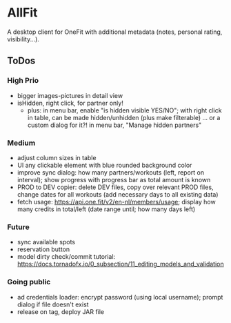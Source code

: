 # AllFit

A desktop client for OneFit with additional metadata (notes, personal rating, visibility...).

## ToDos

### High Prio

* bigger images-pictures in detail view
* isHidden, right click, for partner only!
  * plus: in menu bar, enable "is hidden visible YES/NO"; with right click in table, can be made hidden/unhidden (plus
    make filterable) ... or a custom dialog for it?! in menu bar, "Manage hidden partners"

### Medium

* adjust column sizes in table
* UI any clickable element with blue rounded background color
* improve sync dialog: how many partners/workouts (left, report on interval); show progress with progress bar as total
  amount is known
* PROD to DEV copier: delete DEV files, copy over relevant PROD files, change dates for all workouts (add necessary days
  to all existing data)
* fetch usage: https://api.one.fit/v2/en-nl/members/usage; display how many credits in total/left (date range until; how
  many days left)

### Future

* sync available spots
* reservation button
* model dirty check/commit tutorial: https://docs.tornadofx.io/0_subsection/11_editing_models_and_validation

### Going public

* ad credentials loader: encrypt password (using local username); prompt dialog if file doesn't exist
* release on tag, deploy JAR file
